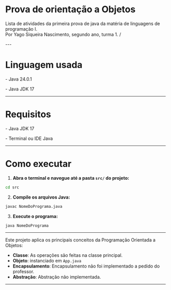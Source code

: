 <h1>Prova de orientação a Objetos</h1>
<p>Lista de atividades da primeira prova de java da matéria de linguagens de programação I.<br>
Por Yago Siqueira Nascimento, segundo ano, turma 1.
/</p>
---
<h1>Linguagem usada</h1>
<p>- Java 24.0.1</p>
<p>- Java JDK 17</p>

---
<h1>Requisitos</h1>
<p>- Java JDK 17</p>
<p>- Terminal ou IDE Java</p>

---

<h1>Como executar</h1>

1. **Abra o terminal e navegue até a pasta `src/` do projeto:**

```bash
cd src
```

2. **Compile os arquivos Java:**

```bash
javac NomeDoPrograma.java
```

3. **Execute o programa:**

```bash
java NomeDoPrograma
```

---

<p>Este projeto aplica os principais conceitos da Programação Orientada a Objetos:

- **Classe**: As operações são feitas na classe principal.
- **Objeto**: instanciado em `App.java`
- **Encapsulamento**: Encapsulamento não foi implementado a pedido do professor.
- **Abstração**: Abstração não implementada.

---